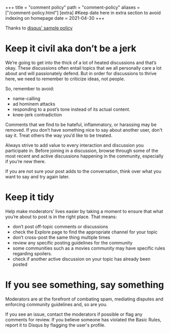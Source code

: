 +++
title = "comment policy"
path = "comment-policy"
aliases = ["/comment-policy.html"]
[extra]
#Keep date here in extra section to avoid indexing on homepage
date = 2021-04-30
+++

Thanks to [disqus' sample policy](https://help.disqus.com/customer/portal/articles/1450383)


# Keep it civil aka don’t be a jerk
We’re going to get into the thick of a lot of heated discussions and that’s okay. These discussions often entail topics that we all personally care a lot about and will passionately defend. But in order for discussions to thrive here, we need to remember to criticize ideas, not people. 

So, remember to avoid:
* name-calling
* ad hominem attacks
* responding to a post’s tone instead of its actual content.
* knee-jerk contradiction

Comments that we find to be hateful, inflammatory, or harassing may be removed. If you don’t have something nice to say about another user, don't say it. Treat others the way you’d like to be treated.

Always strive to add value to every interaction and discussion you participate in. Before joining in a discussion, browse through some of the most recent and active discussions happening in the community, especially if you’re new there.

If you are not sure your post adds to the conversation, think over what you want to say and try again later.

# Keep it tidy
Help make moderators’ lives easier by taking a moment to ensure that what you’re about to post is in the right place. That means:
* don’t post off-topic comments or discussions
* check the Explore page to find the appropriate channel for your topic
* don’t cross-post the same thing multiple times
* review any specific posting guidelines for the community
* some communities such as a movies community may have specific rules regarding spoilers.
* check if another active discussion on your topic has already been posted

# If you see something, say something
Moderators are at the forefront of combating spam, mediating disputes and enforcing community guidelines and, so are you. 

If you see an issue, contact the moderators if possible or flag any comments for review. If you believe someone has violated the Basic Rules, report it to Disqus by flagging the user's profile.